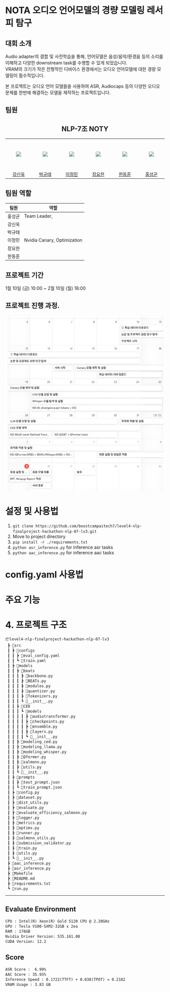 # NOTA 오디오 언어모델의 경량 모델링 레서피 탐구

## 대회 소개
Audio adapter의 결합 및 사전학습을 통해, 언어모델은 음성/음악/환경음 등의 소리를 이해하고 다양한 downstream task를 수행할 수 있게 되었습니다.
</br>VRAM의 크기가 작은 전형적인 디바이스 환경에서는 오디오 언어모델에 대한 경량 모델링이 필수적입니다.

본 프로젝트는 오디오 언어 모델들을 사용하여 ASR, Audiocaps 등의 다양한 오디오 문제를 한번에 해결하는 모델을 제작하는 프로젝트입니다.


## 팀원
<h2 align="center">NLP-7조 NOTY</h3>
<table align="center">
  <tr height="100px">
    <td align="center" width="150px">
      <a href="https://github.com/Uvamba"><img src="https://avatars.githubusercontent.com/u/116945517?v=4"/></a>
    </td>
    <td align="center" width="150px">
      <a href="https://github.com/doraemon500"><img src="https://avatars.githubusercontent.com/u/64678476?v=4"/></a>
    </td>
    <td align="center" width="150px">
      <a href="https://github.com/simigami"><img src="https://avatars.githubusercontent.com/u/46891822?v=4"/></a>
    </td>
    <td align="center" width="150px">
      <a href="https://github.com/DDUKDAE"><img src="https://avatars.githubusercontent.com/u/179460223?v=4"/></a>
    </td>
    <td align="center" width="150px">
      <a href="https://github.com/mrsuit0114"><img src="https://avatars.githubusercontent.com/u/95519378?v=4"/></a>
    </td>
    <td align="center" width="150px">
      <a href="https://github.com/hskhyl"><img src="https://avatars.githubusercontent.com/u/155405525?v=4"/></a>
    </td>
  </tr>
  <tr height="10px">
    <td align="center" width="150px">
      <a href="https://github.com/Uvamba">강신욱</a>
    </td>
    <td align="center" width="150px">
      <a href="https://github.com/doraemon500">박규태</a>
    </td>
    <td align="center" width="150px">
      <a href="https://github.com/simigami">이정민</a>
    </td>
    <td align="center" width="150px">
      <a href="https://github.com/DDUKDAE">장요한</a>
    </td>
    <td align="center" width="150px">
      <a href="https://github.com/mrsuit0114">한동훈</a>
    </td>
    <td align="center" width="150px">
      <a href="https://github.com/hskhyl">홍성균</a>
    </td>
  </tr>
</table>

## 팀원 역할
<div align='center'>

| 팀원  | 역할                                                        |
|-----|-----------------------------------------------------------|
| 홍성균 | Team Leader,           |
| 강신욱 |                                     |
| 박규태 |                    |
| 이정민 | Nvidia Canary, Optimization                               |
| 장요한 |                        |
| 한동훈 |  |


</div>

## 프로젝트 기간
1월 10일 (금) 10:00 ~ 2월 10일 (월) 18:00

## 프로젝트 진행 과정.
<div align='center'>
  
![timeline](./img/timeline.png)

</div>

# 설정 및 사용법

1. ``git clone https://github.com/boostcampaitech7/level4-nlp-finalproject-hackathon-nlp-07-lv3.git``
2. Move to project directory
3. ``pip install -r ./requirements.txt``
4. ``python asr_inference.py`` for inference asr tasks
5. ``python aac_inference.py`` for inference aac tasks

# config.yaml 사용법


# 주요 기능


# 4. 프로젝트 구조
```plaintext
📦level4-nlp-finalproject-hackathon-nlp-07-lv3
 ┣ 📂src
 ┃ ┣ 📂configs
 ┃ ┃ ┣ 📜eval_config.yaml
 ┃ ┃ ┗ 📜train.yaml
 ┃ ┣ 📂models
 ┃ ┃ ┣ 📂beats
 ┃ ┃ ┃ ┣ 📜backbone.py
 ┃ ┃ ┃ ┣ 📜BEATs.py
 ┃ ┃ ┃ ┣ 📜modules.py
 ┃ ┃ ┃ ┣ 📜quantizer.py
 ┃ ┃ ┃ ┣ 📜Tokenizers.py
 ┃ ┃ ┃ ┗ 📜__init__.py
 ┃ ┃ ┣ 📂CED
 ┃ ┃ ┃ ┗ 📂models
 ┃ ┃ ┃ ┃ ┣ 📜audiotransformer.py
 ┃ ┃ ┃ ┃ ┣ 📜checkpoints.py
 ┃ ┃ ┃ ┃ ┣ 📜ensemble.py
 ┃ ┃ ┃ ┃ ┣ 📜layers.py
 ┃ ┃ ┃ ┃ ┗ 📜__init__.py
 ┃ ┃ ┣ 📜modeling_ced.py
 ┃ ┃ ┣ 📜modeling_llama.py
 ┃ ┃ ┣ 📜modeling_whisper.py
 ┃ ┃ ┣ 📜Qformer.py
 ┃ ┃ ┣ 📜salmonn.py
 ┃ ┃ ┣ 📜utils.py
 ┃ ┃ ┗ 📜__init__.py
 ┃ ┣ 📂prompts
 ┃ ┃ ┣ 📜test_prompt.json
 ┃ ┃ ┗ 📜train_prompt.json
 ┃ ┣ 📜config.py
 ┃ ┣ 📜dataset.py
 ┃ ┣ 📜dist_utils.py
 ┃ ┣ 📜evaluate.py
 ┃ ┣ 📜evaluate_efficiency_salmonn.py
 ┃ ┣ 📜logger.py
 ┃ ┣ 📜metrics.py
 ┃ ┣ 📜optims.py
 ┃ ┣ 📜runner.py
 ┃ ┣ 📜salmonn_utils.py
 ┃ ┣ 📜submission_validator.py
 ┃ ┣ 📜train.py
 ┃ ┣ 📜utils.py
 ┃ ┗ 📜__init__.py
 ┣ 📜aac_inference.py
 ┣ 📜asr_inference.py
 ┣ 📜Makefile
 ┣ 📜README.md
 ┣ 📜requirements.txt
 ┗ 📜run.py
```
---

## Evaluate Environment
```plaintext
CPU : Intel(R) Xeon(R) Gold 5120 CPU @ 2.20GHz
GPU : Tesla V100-SXM2-32GB x 2ea
RAM : 178GB
Nvidia Driver Version: 535.161.08   
CUDA Version: 12.2
```

## Score
```plaintext
ASR Score :  6.99%
AAC Score : 35.93%
Inference Speed : 0.1722(TTFT) + 0.038(TPOT) = 0.2102
VRAM Usage : 3.83 GB
```
